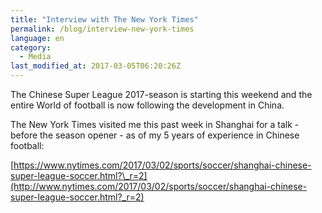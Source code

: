 ```yaml
---
title: "Interview with The New York Times"
permalink: /blog/interview-new-york-times
language: en
category:
  - Media
last_modified_at: 2017-03-05T06:20:26Z
---
```


The Chinese Super League 2017-season is starting this weekend and the entire World of football is now following the development in China.

The New York Times visited me this past week in Shanghai for a talk - before the season opener - as of my 5 years of experience in Chinese football:

[https://www.nytimes.com/2017/03/02/sports/soccer/shanghai-chinese-super-league-soccer.html?\_r=2](http://www.nytimes.com/2017/03/02/sports/soccer/shanghai-chinese-super-league-soccer.html?_r=2)
